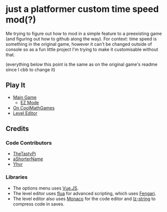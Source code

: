 # just a platformer custom time speed mod(?)

Me trying to figure out how to mod in a simple feature to a preexisting game (and figuring out how to github along the way).
For context: time speed is something in the original game, however it can't be changed outside of console so as a fun little project I'm trying to make it customisable without that.

(everything below this point is the same as on the original game's readme since I cbb to change it)

## Play It

- [Main Game](https://thetastypi.github.io/just-a-platformer/index.html)
  - [EZ Mode](https://thetastypi.github.io/just-a-platformer/easy/index.html)
- [On CoolMathGames](https://www.coolmathgames.com/0-just-a-platformer)
- [Level Editor](https://thetastypi.github.io/just-a-platformer/levelEditor/index.html)

## Credits

### Code Contributors

- [TheTastyPi](https://thetastypi.github.io/)
- [aShorterName](https://github.com/aShorterName)
- [Yhvr](https://yhvr.me/)

### Libraries

- The options menu uses [Vue.JS](https://vuejs.org/).
- The level editor uses [flua](https://github.com/fiatjaf/flua) for advanced scripting, which uses [Fengari](https://fengari.io/).
- The level editor also uses [Monaco](https://github.com/Microsoft/monaco-editor) for the code editor and [lz-string](https://github.com/pieroxy/lz-string/) to compress code in saves.
